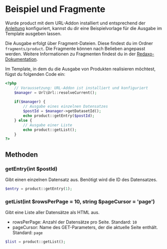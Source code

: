 # Beispiel und Fragmente

Wurde product mit dem URL-Addon installiert und entsprechend der [Anleitung](/redaxo/index.php?page=product/docs&mdfile=06_url) konfiguriert, kannst du dir eine Beispielvorlage für die Ausgabe im Template ausgeben lassen.

Die Ausgabe erfolgt über Fragment-Dateien. Diese findest du im Ordner `fragments/product`. Die Fragmente können nach Belieben angepasst werden. Weitere Informationen zu Fragmenten findest du in der [Redaxo-Dokumentation](https://redaxo.org/doku/main/fragmente).

Im Template, in dem du die Ausgabe von Produkten realisieren möchtest, fügst du folgenden Code ein:

```php
<?php
    // Voraussetzung: URL-Addon ist installiert und konfiguriert
    $manager = Url\Url::resolveCurrent();
    
    if($manager) {
        // Ausgabe eines einzelnen Datensatzes
        $postId = $manager->getDatasetId();
        echo product::getEntry($postId);
    } else {
        // Ausgabe einer Liste
        echo product::getList();
    }
?>
```

## Methoden

### getEntry(int $postId)

Gibt einen einzelnen Datensatz aus. Benötigt wird die ID des Datensatzes.

```php
$entry = product::getEntry(1);
```

### getList(int $rowsPerPage = 10, string $pageCursor = 'page')

Gibt eine Liste aller Datensätze als HTML aus.

- rowsPerPage: Anzahl der Datensätze pro Seite. Standard: `10`
- pageCursor: Name des GET-Parameters, der die aktuelle Seite enthält. Standard: `page`

```php
$list = product::getList();
```
